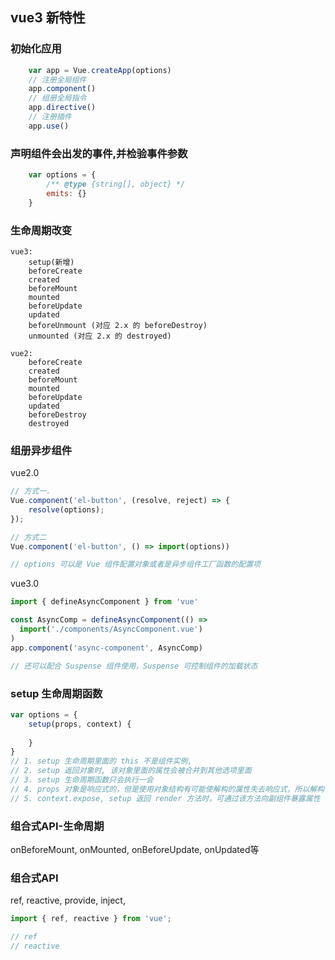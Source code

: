 ## vue3 新特性

### 初始化应用
```javascript
    var app = Vue.createApp(options)
    // 注册全局组件
    app.component()
    // 组册全局指令
    app.directive()
    // 注册插件
    app.use()
```

### 声明组件会出发的事件,并检验事件参数
```javascript
    var options = {
        /** @type {string[], object} */
        emits: {}
    }
```

### 生命周期改变
```
vue3:
    setup(新增)
    beforeCreate
    created
    beforeMount
    mounted
    beforeUpdate
    updated
    beforeUnmount (对应 2.x 的 beforeDestroy)
    unmounted (对应 2.x 的 destroyed)

vue2:
    beforeCreate
    created
    beforeMount
    mounted
    beforeUpdate
    updated
    beforeDestroy
    destroyed
```

### 组册异步组件
vue2.0
```javascript
// 方式一.
Vue.component('el-button', (resolve, reject) => {
    resolve(options);
});

// 方式二
Vue.component('el-button', () => import(options))

// options 可以是 Vue 组件配置对象或者是异步组件工厂函数的配置项
```

vue3.0
```javascript
import { defineAsyncComponent } from 'vue'

const AsyncComp = defineAsyncComponent(() =>
  import('./components/AsyncComponent.vue')
)
app.component('async-component', AsyncComp)

// 还可以配合 Suspense 组件使用，Suspense 可控制组件的加载状态
```



### setup 生命周期函数
```javascript
var options = {
    setup(props, context) {
        
    }
}
// 1. setup 生命周期里面的 this 不是组件实例,
// 2. setup 返回对象时, 该对象里面的属性会被合并到其他选项里面
// 3. setup 生命周期函数只会执行一会
// 4. props 对象是响应式的，但是使用对象结构有可能使解构的属性失去响应式，所以解构 props 用 toRefs 方法, 当解构的属性是可选时使用 toRef,
// 5. context.expose, setup 返回 render 方法时，可通过该方法向副组件暴露属性
```

### 组合式API-生命周期
onBeforeMount, onMounted, onBeforeUpdate, onUpdated等

### 组合式API
ref, 
reactive, 
provide, 
inject,

```javascript
import { ref, reactive } from 'vue';

// ref
// reactive

```

